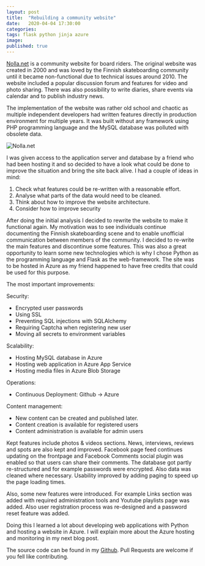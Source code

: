 ```yaml
---
layout: post
title:  "Rebuilding a community website"
date:   2020-04-04 17:30:00
categories:
tags: flask python jinja azure
image: 
published: true
---
```



[Nolla.net][nollanet] is a community website for board riders.
The original website was created in 2000 and was loved by the Finnish skateboarding community until it became non-functional due to technical issues around 2010. The website included a popular discussion forum and features for video and photo sharing. There was also possibility to write diaries, share events via calendar and to publish industry news.

The implementation of the website was rather old school and chaotic as multiple independent developers had written features directly in production environment for multiple years. It was built without any framework using PHP programming language and the MySQL database was polluted with obsolete data. 

<img src="https://s3.eu-central-1.amazonaws.com/jounileino.com-images/2020-04-05-nollanet/rebuilt_website.png" alt="Nolla.net" />

I was given access to the application server and database by a friend who had been hosting it and so decided to have a look what could be done to improve the situation and bring the site back alive. I had a couple of ideas in mind:

1. Check what features could be re-written with a reasonable effort.
2. Analyse what parts of the data would need to be cleaned. 
3. Think about how to improve the website architecture.
4. Consider how to improve security

After doing the initial analysis I decided to rewrite the website to make it functional again. 
My motivation was to see individuals continue documenting the Finnish skateboarding scene and to enable unofficial communication between members of the community. I decided to re-write the main features and discontinue some features. This was also a great opportunity to learn some new technologies which is why I chose Python as the programming language and Flask as the web-framework. The site was to be hosted in Azure as my friend happened to have free credits that could be used for this purpose.

The most important improvements:

Security:
- Encrypted user passwords
- Using SSL
- Preventing SQL injections with SQLAlchemy
- Requiring Captcha when registering new user
- Moving all secrets to environment variables

Scalability:
- Hosting MySQL database in Azure 
- Hosting web application in Azure App Service
- Hosting media files in Azure Blob Storage

Operations:
- Continuous Deployment: Github -> Azure

Content management:
- New content can be created and published later.
- Content creation is available for registered users
- Content administration is available for admin users

Kept features include photos & videos sections. News, interviews, reviews and spots are also kept and improved. Facebook page feed continues updating on the frontpage and Facebook Comments social plugin was enabled so that users can share their comments. 
The database got partly re-structured and for example passwords were encrypted. Also data was cleaned where necessary. Usability improved by adding paging to speed up the page loading times.

Also, some new features were introduced. For example Links section was added with required administration tools and Youtube playlists page was added. Also user registration process was re-designed and a password reset feature was added.

Doing this I learned a lot about developing web applications with Python and hosting a website in Azure.
I will explain more about the Azure hosting and monitoring in my next blog post.

The source code can be found in my [Github][github].
Pull Requests are welcome if you fell like contributing.

[nollanet]:   https://www.nolla.net
[github]:   https://github.com/jounile/nollanet
